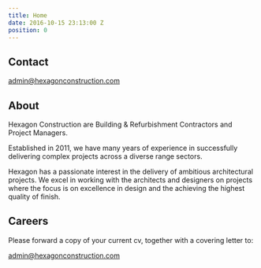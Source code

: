 ```yaml
---
title: Home
date: 2016-10-15 23:13:00 Z
position: 0
---
```


## Contact

[admin@hexagonconstruction.com](mailto:admin@hexagonconstruction.com)

## About

Hexagon Construction are Building & Refurbishment Contractors and Project Managers.

Established in 2011, we have many years of experience in successfully delivering complex projects across a diverse range sectors.

Hexagon has a passionate interest in the delivery of ambitious architectural projects. We excel in working with the architects and designers on projects where the focus is on excellence in design and the achieving the highest quality of finish.

## Careers

Please forward a copy of your current cv, together with a covering letter to:

[admin@hexagonconstruction.com](mailto:admin@hexagonconstruction.com)
